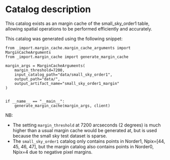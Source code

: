# Catalog description

This catalog exists as an margin cache of the small_sky_order1 table,
allowing spatial operations to be performed efficiently and accurately.

This catalog was generated using the following snippet:

```
from _import.margin_cache.margin_cache_arguments import MarginCacheArguments
from _import.margin_cache import generate_margin_cache

margin_args = MarginCacheArguments(
    margin_threshold=7200,
    input_catalog_path="data/small_sky_order1",
    output_path="data/",
    output_artifact_name="small_sky_order1_margin"
)


if __name__ == "__main__":
    generate_margin_cache(margin_args, client)
```

NB: 

- The setting `margin_threshold` at 7200 arcseconds (2 degrees) is much higher than
  a usual margin cache would be generated at, but is used because the small sky test
  dataset is sparse.
- The `small_sky_order1` catalog only contains points in Norder1, Npix=[44, 45, 46, 47], but the margin catalog also contains points in Norder0, Npix=4 due to negative pixel margins.
